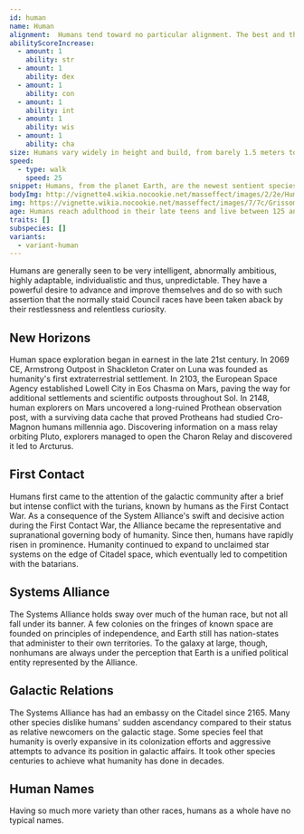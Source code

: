 ```yaml
---
id: human
name: Human
alignment:  Humans tend toward no particular alignment. The best and the worst are found among them.
abilityScoreIncrease:
  - amount: 1
    ability: str
  - amount: 1
    ability: dex
  - amount: 1
    ability: con
  - amount: 1
    ability: int
  - amount: 1
    ability: wis
  - amount: 1
    ability: cha
size: Humans vary widely in height and build, from barely 1.5 meters to well over 2 meters tall. Regardless of your position in that range, your size is Medium.
speed: 
  - type: walk
    speed: 25
snippet: Humans, from the planet Earth, are the newest sentient species of notable size to enter the galactic stage and are the most rapidly expanding and developing.
bodyImg: http://vignette4.wikia.nocookie.net/masseffect/images/2/2e/Human_Female_Infiltrator_MP.png/revision/latest/scale-to-width-down/500
img: https://vignette.wikia.nocookie.net/masseffect/images/7/7c/Grissom_Academy_Students.png/revision/latest/scale-to-width-down/640?cb=20120312230100
age: Humans reach adulthood in their late teens and live between 125 and 150 years.
traits: []
subspecies: []
variants:
  - variant-human
---
```


Humans are generally seen to be very intelligent, abnormally ambitious, highly adaptable, individualistic and thus, 
unpredictable. They have a powerful desire to advance and improve themselves and do so with such assertion that the 
normally staid Council races have been taken aback by their restlessness and relentless curiosity.

## New Horizons
Human space exploration began in earnest in the late 21st century. In 2069 CE, Armstrong Outpost in Shackleton Crater 
on Luna was founded as humanity's first extraterrestrial settlement. In 2103, the European Space Agency established 
Lowell City in Eos Chasma on Mars, paving the way for additional settlements and scientific outposts throughout Sol.
In 2148, human explorers on Mars uncovered a long-ruined Prothean observation post, with a surviving data cache that 
proved Protheans had studied Cro-Magnon humans millennia ago. Discovering information on a mass relay orbiting Pluto, 
explorers managed to open the Charon Relay and discovered it led to Arcturus.

## First Contact
Humans first came to the attention of the galactic community after a brief but intense conflict with the turians, 
known by humans as the First Contact War. As a consequence of the System Alliance's swift and decisive action during the 
First Contact War, the Alliance became the representative and supranational governing body of humanity. Since then, 
humans have rapidly risen in prominence. Humanity continued to expand to unclaimed star systems on the edge of Citadel 
space, which eventually led to competition with the batarians.

## Systems Alliance
The Systems Alliance holds sway over much of the human race, but not all fall under its banner. A few colonies on the 
fringes of known space are founded on principles of independence, and Earth still has nation-states that administer to 
their own territories. To the galaxy at large, though, nonhumans are always under the perception that Earth is a 
unified political entity represented by the Alliance.

## Galactic Relations
The Systems Alliance has had an embassy on the Citadel since 2165. Many other species dislike humans' sudden ascendancy 
compared to their status as relative newcomers on the galactic stage. Some species feel that humanity is overly 
expansive in its colonization efforts and aggressive attempts to advance its position in galactic affairs. It took 
other species centuries to achieve what humanity has done in decades. 

## Human Names
Having so much more variety than other races, humans as a whole have no typical names.

<source-reference pages="Human" source="wiki"></source-reference>
